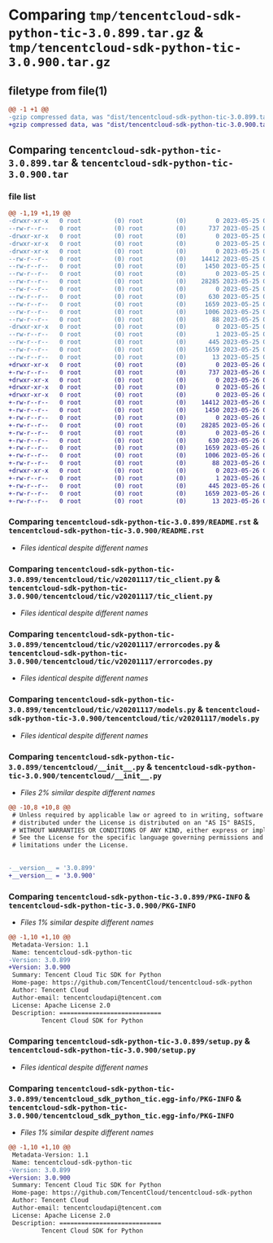 # Comparing `tmp/tencentcloud-sdk-python-tic-3.0.899.tar.gz` & `tmp/tencentcloud-sdk-python-tic-3.0.900.tar.gz`

## filetype from file(1)

```diff
@@ -1 +1 @@
-gzip compressed data, was "dist/tencentcloud-sdk-python-tic-3.0.899.tar", last modified: Thu May 25 00:38:26 2023, max compression
+gzip compressed data, was "dist/tencentcloud-sdk-python-tic-3.0.900.tar", last modified: Fri May 26 02:29:33 2023, max compression
```

## Comparing `tencentcloud-sdk-python-tic-3.0.899.tar` & `tencentcloud-sdk-python-tic-3.0.900.tar`

### file list

```diff
@@ -1,19 +1,19 @@
-drwxr-xr-x   0 root         (0) root         (0)        0 2023-05-25 00:38:26.000000 tencentcloud-sdk-python-tic-3.0.899/
--rw-r--r--   0 root         (0) root         (0)      737 2023-05-25 00:38:26.000000 tencentcloud-sdk-python-tic-3.0.899/README.rst
-drwxr-xr-x   0 root         (0) root         (0)        0 2023-05-25 00:38:26.000000 tencentcloud-sdk-python-tic-3.0.899/tencentcloud/
-drwxr-xr-x   0 root         (0) root         (0)        0 2023-05-25 00:38:26.000000 tencentcloud-sdk-python-tic-3.0.899/tencentcloud/tic/
-drwxr-xr-x   0 root         (0) root         (0)        0 2023-05-25 00:38:26.000000 tencentcloud-sdk-python-tic-3.0.899/tencentcloud/tic/v20201117/
--rw-r--r--   0 root         (0) root         (0)    14412 2023-05-25 00:38:26.000000 tencentcloud-sdk-python-tic-3.0.899/tencentcloud/tic/v20201117/tic_client.py
--rw-r--r--   0 root         (0) root         (0)     1450 2023-05-25 00:38:26.000000 tencentcloud-sdk-python-tic-3.0.899/tencentcloud/tic/v20201117/errorcodes.py
--rw-r--r--   0 root         (0) root         (0)        0 2023-05-25 00:38:26.000000 tencentcloud-sdk-python-tic-3.0.899/tencentcloud/tic/v20201117/__init__.py
--rw-r--r--   0 root         (0) root         (0)    28285 2023-05-25 00:38:26.000000 tencentcloud-sdk-python-tic-3.0.899/tencentcloud/tic/v20201117/models.py
--rw-r--r--   0 root         (0) root         (0)        0 2023-05-25 00:38:26.000000 tencentcloud-sdk-python-tic-3.0.899/tencentcloud/tic/__init__.py
--rw-r--r--   0 root         (0) root         (0)      630 2023-05-25 00:38:26.000000 tencentcloud-sdk-python-tic-3.0.899/tencentcloud/__init__.py
--rw-r--r--   0 root         (0) root         (0)     1659 2023-05-25 00:38:26.000000 tencentcloud-sdk-python-tic-3.0.899/PKG-INFO
--rw-r--r--   0 root         (0) root         (0)     1006 2023-05-25 00:38:26.000000 tencentcloud-sdk-python-tic-3.0.899/setup.py
--rw-r--r--   0 root         (0) root         (0)       88 2023-05-25 00:38:26.000000 tencentcloud-sdk-python-tic-3.0.899/setup.cfg
-drwxr-xr-x   0 root         (0) root         (0)        0 2023-05-25 00:38:26.000000 tencentcloud-sdk-python-tic-3.0.899/tencentcloud_sdk_python_tic.egg-info/
--rw-r--r--   0 root         (0) root         (0)        1 2023-05-25 00:38:26.000000 tencentcloud-sdk-python-tic-3.0.899/tencentcloud_sdk_python_tic.egg-info/dependency_links.txt
--rw-r--r--   0 root         (0) root         (0)      445 2023-05-25 00:38:26.000000 tencentcloud-sdk-python-tic-3.0.899/tencentcloud_sdk_python_tic.egg-info/SOURCES.txt
--rw-r--r--   0 root         (0) root         (0)     1659 2023-05-25 00:38:26.000000 tencentcloud-sdk-python-tic-3.0.899/tencentcloud_sdk_python_tic.egg-info/PKG-INFO
--rw-r--r--   0 root         (0) root         (0)       13 2023-05-25 00:38:26.000000 tencentcloud-sdk-python-tic-3.0.899/tencentcloud_sdk_python_tic.egg-info/top_level.txt
+drwxr-xr-x   0 root         (0) root         (0)        0 2023-05-26 02:29:33.000000 tencentcloud-sdk-python-tic-3.0.900/
+-rw-r--r--   0 root         (0) root         (0)      737 2023-05-26 02:29:33.000000 tencentcloud-sdk-python-tic-3.0.900/README.rst
+drwxr-xr-x   0 root         (0) root         (0)        0 2023-05-26 02:29:33.000000 tencentcloud-sdk-python-tic-3.0.900/tencentcloud/
+drwxr-xr-x   0 root         (0) root         (0)        0 2023-05-26 02:29:33.000000 tencentcloud-sdk-python-tic-3.0.900/tencentcloud/tic/
+drwxr-xr-x   0 root         (0) root         (0)        0 2023-05-26 02:29:33.000000 tencentcloud-sdk-python-tic-3.0.900/tencentcloud/tic/v20201117/
+-rw-r--r--   0 root         (0) root         (0)    14412 2023-05-26 02:29:33.000000 tencentcloud-sdk-python-tic-3.0.900/tencentcloud/tic/v20201117/tic_client.py
+-rw-r--r--   0 root         (0) root         (0)     1450 2023-05-26 02:29:33.000000 tencentcloud-sdk-python-tic-3.0.900/tencentcloud/tic/v20201117/errorcodes.py
+-rw-r--r--   0 root         (0) root         (0)        0 2023-05-26 02:29:33.000000 tencentcloud-sdk-python-tic-3.0.900/tencentcloud/tic/v20201117/__init__.py
+-rw-r--r--   0 root         (0) root         (0)    28285 2023-05-26 02:29:33.000000 tencentcloud-sdk-python-tic-3.0.900/tencentcloud/tic/v20201117/models.py
+-rw-r--r--   0 root         (0) root         (0)        0 2023-05-26 02:29:33.000000 tencentcloud-sdk-python-tic-3.0.900/tencentcloud/tic/__init__.py
+-rw-r--r--   0 root         (0) root         (0)      630 2023-05-26 02:29:33.000000 tencentcloud-sdk-python-tic-3.0.900/tencentcloud/__init__.py
+-rw-r--r--   0 root         (0) root         (0)     1659 2023-05-26 02:29:33.000000 tencentcloud-sdk-python-tic-3.0.900/PKG-INFO
+-rw-r--r--   0 root         (0) root         (0)     1006 2023-05-26 02:29:33.000000 tencentcloud-sdk-python-tic-3.0.900/setup.py
+-rw-r--r--   0 root         (0) root         (0)       88 2023-05-26 02:29:33.000000 tencentcloud-sdk-python-tic-3.0.900/setup.cfg
+drwxr-xr-x   0 root         (0) root         (0)        0 2023-05-26 02:29:33.000000 tencentcloud-sdk-python-tic-3.0.900/tencentcloud_sdk_python_tic.egg-info/
+-rw-r--r--   0 root         (0) root         (0)        1 2023-05-26 02:29:33.000000 tencentcloud-sdk-python-tic-3.0.900/tencentcloud_sdk_python_tic.egg-info/dependency_links.txt
+-rw-r--r--   0 root         (0) root         (0)      445 2023-05-26 02:29:33.000000 tencentcloud-sdk-python-tic-3.0.900/tencentcloud_sdk_python_tic.egg-info/SOURCES.txt
+-rw-r--r--   0 root         (0) root         (0)     1659 2023-05-26 02:29:33.000000 tencentcloud-sdk-python-tic-3.0.900/tencentcloud_sdk_python_tic.egg-info/PKG-INFO
+-rw-r--r--   0 root         (0) root         (0)       13 2023-05-26 02:29:33.000000 tencentcloud-sdk-python-tic-3.0.900/tencentcloud_sdk_python_tic.egg-info/top_level.txt
```

### Comparing `tencentcloud-sdk-python-tic-3.0.899/README.rst` & `tencentcloud-sdk-python-tic-3.0.900/README.rst`

 * *Files identical despite different names*

### Comparing `tencentcloud-sdk-python-tic-3.0.899/tencentcloud/tic/v20201117/tic_client.py` & `tencentcloud-sdk-python-tic-3.0.900/tencentcloud/tic/v20201117/tic_client.py`

 * *Files identical despite different names*

### Comparing `tencentcloud-sdk-python-tic-3.0.899/tencentcloud/tic/v20201117/errorcodes.py` & `tencentcloud-sdk-python-tic-3.0.900/tencentcloud/tic/v20201117/errorcodes.py`

 * *Files identical despite different names*

### Comparing `tencentcloud-sdk-python-tic-3.0.899/tencentcloud/tic/v20201117/models.py` & `tencentcloud-sdk-python-tic-3.0.900/tencentcloud/tic/v20201117/models.py`

 * *Files identical despite different names*

### Comparing `tencentcloud-sdk-python-tic-3.0.899/tencentcloud/__init__.py` & `tencentcloud-sdk-python-tic-3.0.900/tencentcloud/__init__.py`

 * *Files 2% similar despite different names*

```diff
@@ -10,8 +10,8 @@
 # Unless required by applicable law or agreed to in writing, software
 # distributed under the License is distributed on an "AS IS" BASIS,
 # WITHOUT WARRANTIES OR CONDITIONS OF ANY KIND, either express or implied.
 # See the License for the specific language governing permissions and
 # limitations under the License.
 
 
-__version__ = '3.0.899'
+__version__ = '3.0.900'
```

### Comparing `tencentcloud-sdk-python-tic-3.0.899/PKG-INFO` & `tencentcloud-sdk-python-tic-3.0.900/PKG-INFO`

 * *Files 1% similar despite different names*

```diff
@@ -1,10 +1,10 @@
 Metadata-Version: 1.1
 Name: tencentcloud-sdk-python-tic
-Version: 3.0.899
+Version: 3.0.900
 Summary: Tencent Cloud Tic SDK for Python
 Home-page: https://github.com/TencentCloud/tencentcloud-sdk-python
 Author: Tencent Cloud
 Author-email: tencentcloudapi@tencent.com
 License: Apache License 2.0
 Description: ============================
         Tencent Cloud SDK for Python
```

### Comparing `tencentcloud-sdk-python-tic-3.0.899/setup.py` & `tencentcloud-sdk-python-tic-3.0.900/setup.py`

 * *Files identical despite different names*

### Comparing `tencentcloud-sdk-python-tic-3.0.899/tencentcloud_sdk_python_tic.egg-info/PKG-INFO` & `tencentcloud-sdk-python-tic-3.0.900/tencentcloud_sdk_python_tic.egg-info/PKG-INFO`

 * *Files 1% similar despite different names*

```diff
@@ -1,10 +1,10 @@
 Metadata-Version: 1.1
 Name: tencentcloud-sdk-python-tic
-Version: 3.0.899
+Version: 3.0.900
 Summary: Tencent Cloud Tic SDK for Python
 Home-page: https://github.com/TencentCloud/tencentcloud-sdk-python
 Author: Tencent Cloud
 Author-email: tencentcloudapi@tencent.com
 License: Apache License 2.0
 Description: ============================
         Tencent Cloud SDK for Python
```

